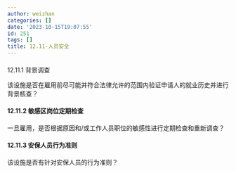 ```yaml
---
author: weizhan
categories: []
date: '2023-10-15T19:07:55'
id: 251
tags: []
title: 12.11-人员安全
---
```


####  
12.11.1 背景调查

该设施是否在雇用前尽可能并符合法律允许的范围内验证申请人的就业历史并进行背景核查？

#### 12.11.2 敏感区岗位定期检查

一旦雇用，是否根据原因和/或工作人员职位的敏感性进行定期检查和重新调查？

#### 12.11.3 安保人员行为准则

该设施是否有针对安保人员的行为准则？

